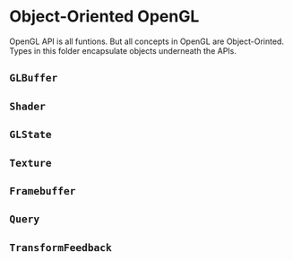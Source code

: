 ﻿# Object-Oriented OpenGL
OpenGL API is all funtions. But all concepts in OpenGL are Object-Orinted. Types in this folder encapsulate objects underneath the APIs.
## `GLBuffer`

## `Shader`

## `GLState`

## `Texture`

## `Framebuffer`

## `Query`

## `TransformFeedback`

